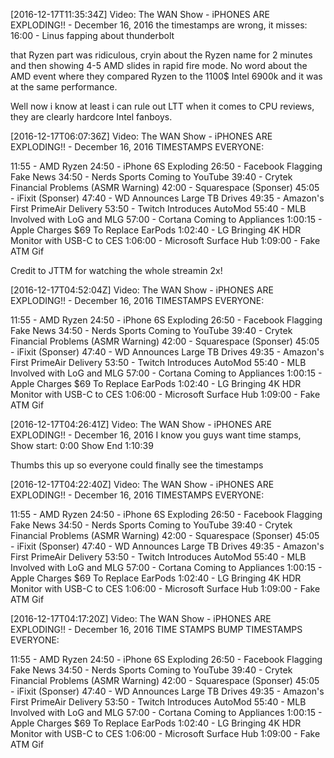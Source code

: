 [2016-12-17T11:35:34Z] Video: The WAN Show - iPHONES ARE EXPLODING!! - December 16, 2016 
the timestamps are wrong, it misses: 16:00 - Linus fapping about thunderbolt

that Ryzen part was ridiculous, cryin about the Ryzen name for 2 minutes and then showing 4-5 AMD slides in rapid fire mode.
No word about the AMD event where they compared Ryzen to the 1100$ Intel 6900k and it was at the same performance.

Well now i know at least i can rule out LTT when it comes to CPU reviews, they are clearly hardcore Intel fanboys.

[2016-12-17T06:07:36Z] Video: The WAN Show - iPHONES ARE EXPLODING!! - December 16, 2016 
TIMESTAMPS EVERYONE:

11:55 - AMD Ryzen
24:50 - iPhone 6S Exploding
26:50 - Facebook Flagging Fake News
34:50 - Nerds Sports Coming to YouTube
39:40 - Crytek Financial Problems (ASMR Warning)
42:00 - Squarespace (Sponser)
45:05 - iFixit (Sponser)
47:40 - WD Announces Large TB Drives
49:35 - Amazon's First PrimeAir Delivery
53:50 - Twitch Introduces AutoMod
55:40 - MLB Involved with LoG and MLG
57:00 - Cortana Coming to Appliances
1:00:15 - Apple Charges $69 To Replace EarPods
1:02:40 - LG Bringing 4K HDR Monitor with USB-C to CES
1:06:00 - Microsoft Surface Hub
1:09:00 - Fake ATM Gif

Credit to JTTM for watching the whole streamin 2x!

[2016-12-17T04:52:04Z] Video: The WAN Show - iPHONES ARE EXPLODING!! - December 16, 2016 
TIMESTAMPS EVERYONE:

11:55 - AMD Ryzen
24:50 - iPhone 6S Exploding
26:50 - Facebook Flagging Fake News
34:50 - Nerds Sports Coming to YouTube
39:40 - Crytek Financial Problems (ASMR Warning)
42:00 - Squarespace (Sponser)
45:05 - iFixit (Sponser)
47:40 - WD Announces Large TB Drives
49:35 - Amazon's First PrimeAir Delivery
53:50 - Twitch Introduces AutoMod
55:40 - MLB Involved with LoG and MLG
57:00 - Cortana Coming to Appliances
1:00:15 - Apple Charges $69 To Replace EarPods
1:02:40 - LG Bringing 4K HDR Monitor with USB-C to CES
1:06:00 - Microsoft Surface Hub
1:09:00 - Fake ATM Gif

[2016-12-17T04:26:41Z] Video: The WAN Show - iPHONES ARE EXPLODING!! - December 16, 2016 
I know you guys want time stamps,
Show start: 0:00
Show End 1:10:39

Thumbs this up so everyone could finally see the timestamps

[2016-12-17T04:22:40Z] Video: The WAN Show - iPHONES ARE EXPLODING!! - December 16, 2016 
TIMESTAMPS EVERYONE:

11:55 - AMD Ryzen
24:50 - iPhone 6S Exploding
26:50 - Facebook Flagging Fake News
34:50 - Nerds Sports Coming to YouTube
39:40 - Crytek Financial Problems (ASMR Warning)
42:00 - Squarespace (Sponser)
45:05 - iFixit (Sponser)
47:40 - WD Announces Large TB Drives
49:35 - Amazon's First PrimeAir Delivery
53:50 - Twitch Introduces AutoMod
55:40 - MLB Involved with LoG and MLG
57:00 - Cortana Coming to Appliances
1:00:15 - Apple Charges $69 To Replace EarPods
1:02:40 - LG Bringing 4K HDR Monitor with USB-C to CES
1:06:00 - Microsoft Surface Hub
1:09:00 - Fake ATM Gif

[2016-12-17T04:17:20Z] Video: The WAN Show - iPHONES ARE EXPLODING!! - December 16, 2016 
TIME STAMPS BUMP
TIMESTAMPS EVERYONE:

11:55 - AMD Ryzen
24:50 - iPhone 6S Exploding
26:50 - Facebook Flagging Fake News
34:50 - Nerds Sports Coming to YouTube
39:40 - Crytek Financial Problems (ASMR Warning)
42:00 - Squarespace (Sponser)
45:05 - iFixit (Sponser)
47:40 - WD Announces Large TB Drives
49:35 - Amazon's First PrimeAir Delivery
53:50 - Twitch Introduces AutoMod
55:40 - MLB Involved with LoG and MLG
57:00 - Cortana Coming to Appliances
1:00:15 - Apple Charges $69 To Replace EarPods
1:02:40 - LG Bringing 4K HDR Monitor with USB-C to CES
1:06:00 - Microsoft Surface Hub
1:09:00 - Fake ATM Gif

